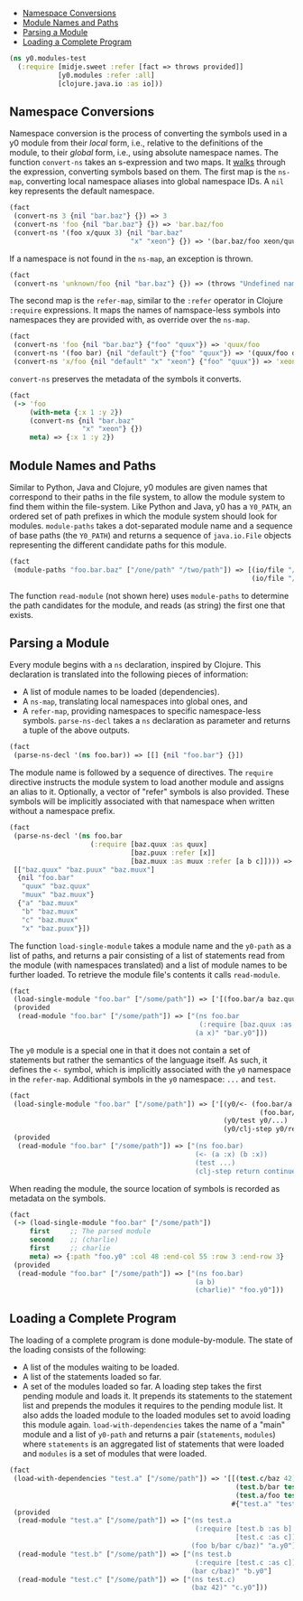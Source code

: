   * [Namespace Conversions](#namespace-conversions)
  * [Module Names and Paths](#module-names-and-paths)
  * [Parsing a Module](#parsing-a-module)
  * [Loading a Complete Program](#loading-a-complete-program)
```clojure
(ns y0.modules-test
  (:require [midje.sweet :refer [fact => throws provided]]
            [y0.modules :refer :all]
            [clojure.java.io :as io]))

```
## Namespace Conversions

Namespace conversion is the process of converting the symbols used in a y0 module from their
_local_ form, i.e., relative to the definitions of the module, to their _global_ form,
i.e., using absolute namespace names.
The function `convert-ns` takes an s-expression and two maps.
It [walks](https://clojuredocs.org/clojure.walk) through the expression, converting symbols based on them.
The first map is the `ns-map`, converting local namespace aliases into global namespace IDs.
A `nil` key represents the default namespace.
```clojure
(fact
 (convert-ns 3 {nil "bar.baz"} {}) => 3
 (convert-ns 'foo {nil "bar.baz"} {}) => 'bar.baz/foo
 (convert-ns '(foo x/quux 3) {nil "bar.baz"
                              "x" "xeon"} {}) => '(bar.baz/foo xeon/quux 3))

```
If a namespace is not found in the `ns-map`, an exception is thrown.
```clojure
(fact
 (convert-ns 'unknown/foo {nil "bar.baz"} {}) => (throws "Undefined namespace: unknown"))

```
The second map is the `refer-map`, similar to the `:refer` operator in Clojure `:require` expressions.
It maps the names of namspace-less symbols into namespaces they are provided with, as override over
the `ns-map`.
```clojure
(fact
 (convert-ns 'foo {nil "bar.baz"} {"foo" "quux"}) => 'quux/foo
 (convert-ns '(foo bar) {nil "default"} {"foo" "quux"}) => '(quux/foo default/bar)
 (convert-ns 'x/foo {nil "default" "x" "xeon"} {"foo" "quux"}) => 'xeon/foo)

```
`convert-ns` preserves the metadata of the symbols it converts.
```clojure
(fact
 (-> 'foo
     (with-meta {:x 1 :y 2})
     (convert-ns {nil "bar.baz"
                  "x" "xeon"} {})
     meta) => {:x 1 :y 2})

```
## Module Names and Paths

Similar to Python, Java and Clojure, y0 modules are given names that correspond to their paths in the file system,
to allow the module system to find them within the file-system.
Like Python and Java, y0 has a `Y0_PATH`, an ordered set of path prefixes in which the module system should look
for modules.
`module-paths` takes a dot-separated module name and a sequence of base paths (the `Y0_PATH`) and returns a sequence
of `java.io.File` objects representing the different candidate paths for this module.
```clojure
(fact
 (module-paths "foo.bar.baz" ["/one/path" "/two/path"]) => [(io/file "/one/path" "foo" "bar" "baz.mu")
                                                            (io/file "/two/path" "foo" "bar" "baz.mu")])

```
The function `read-module` (not shown here) uses `module-paths` to determine the path candidates for the module,
and reads (as string) the first one that exists.

## Parsing a Module

Every module begins with a `ns` declaration, inspired by Clojure.
This declaration is translated into the following pieces of information:
* A list of module names to be loaded (dependencies).
* A `ns-map`, translating local namespaces into global ones, and
* A `refer-map`, providing namespaces to specific namespace-less symbols.
`parse-ns-decl` takes a `ns` declaration as parameter and returns a tuple of the above outputs.
```clojure
(fact
 (parse-ns-decl '(ns foo.bar)) => [[] {nil "foo.bar"} {}])

```
The module name is followed by a sequence of directives. The `require` directive instructs the module system
to load another module and assigns an alias to it.
Optionally, a vector of "refer" symbols is also provided.
These symbols will be implicitly associated with that namespace when written without a namespace prefix.
```clojure
(fact
 (parse-ns-decl '(ns foo.bar
                    (:require [baz.quux :as quux]
                              [baz.puux :refer [x]]
                              [baz.muux :as muux :refer [a b c]]))) =>
 [["baz.quux" "baz.puux" "baz.muux"]
  {nil "foo.bar"
   "quux" "baz.quux"
   "muux" "baz.muux"}
  {"a" "baz.muux"
   "b" "baz.muux"
   "c" "baz.muux"
   "x" "baz.puux"}])

```
The function `load-single-module` takes a module name and the `y0-path` as a list of paths,
and returns a pair consisting of a list of statements read from the module (with namespaces translated)
and a list of module names to be further loaded.
To retrieve the module file's contents it calls `read-module`.
```clojure
(fact
 (load-single-module "foo.bar" ["/some/path"]) => ['[(foo.bar/a baz.quux/x)] ["baz.quux"]]
 (provided
  (read-module "foo.bar" ["/some/path"]) => ["(ns foo.bar
                                               (:require [baz.quux :as baz :refer [x y z]]))
                                              (a x)" "bar.y0"]))

```
The `y0` module is a special one in that it does not contain a set of statements but rather the semantics of the language itself.
As such, it defines the `<-` symbol, which is implicitly associated with the `y0` namespace in the `refer-map`.
Additional symbols in the `y0` namespace: `...` and `test`.
```clojure
(fact
 (load-single-module "foo.bar" ["/some/path"]) => ['[(y0/<- (foo.bar/a :x)
                                                              (foo.bar/b :x))
                                                     (y0/test y0/...)
                                                     (y0/clj-step y0/return y0/continue)] []]
 (provided
  (read-module "foo.bar" ["/some/path"]) => ["(ns foo.bar)
                                              (<- (a :x) (b :x))
                                              (test ...)
                                              (clj-step return continue)" "bar.y0"]))

```
When reading the module, the source location of symbols is recorded as metadata on the symbols.
```clojure
(fact
 (-> (load-single-module "foo.bar" ["/some/path"])
     first     ;; The parsed module
     second    ;; (charlie)
     first     ;; charlie
     meta) => {:path "foo.y0" :col 48 :end-col 55 :row 3 :end-row 3}
 (provided
  (read-module "foo.bar" ["/some/path"]) => ["(ns foo.bar)
                                              (a b)
                                              (charlie)" "foo.y0"]))

```
## Loading a Complete Program

The loading of a complete program is done module-by-module.
The state of the loading consists of the following:
* A list of the modules waiting to be loaded.
* A list of the statements loaded so far.
* A set of the modules loaded so far.
A loading step takes the first pending module and loads it.
It prepends its statements to the statement list and prepends the modules it requires to the pending module list.
It also adds the loaded module to the loaded modules set to avoid loading this module again.
`load-with-dependencies` takes the name of a "main" module and a list of `y0-path` and
returns a pair (`statements`, `modules`) where `statements` is an aggregated list of statements that were loaded and
`modules` is a set of modules that were loaded.
```clojure
(fact
 (load-with-dependencies "test.a" ["/some/path"]) => '[[(test.c/baz 42)
                                                        (test.b/bar test.c/baz)
                                                        (test.a/foo test.b/bar test.c/baz)]
                                                       #{"test.a" "test.b" "test.c"}]
 (provided
  (read-module "test.a" ["/some/path"]) => ["(ns test.a
                                              (:require [test.b :as b]
                                                        [test.c :as c]))
                                             (foo b/bar c/baz)" "a.y0"]
  (read-module "test.b" ["/some/path"]) => ["(ns test.b
                                              (:require [test.c :as c]))
                                             (bar c/baz)" "b.y0"]
  (read-module "test.c" ["/some/path"]) => ["(ns test.c)
                                             (baz 42)" "c.y0"]))
```

